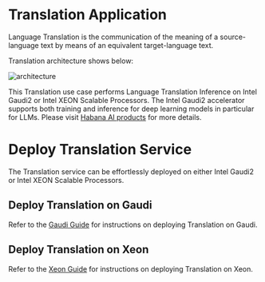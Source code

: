 # Translation Application

Language Translation is the communication of the meaning of a source-language text by means of an equivalent target-language text.

 Translation architecture shows below:

![architecture](https://i.imgur.com/5f9hoAW.png)

This Translation use case performs Language Translation Inference on Intel Gaudi2 or Intel XEON Scalable Processors. The Intel Gaudi2 accelerator supports both training and inference for deep learning models in particular for LLMs. Please visit [Habana AI products](https://habana.ai/products) for more details.

# Deploy  Translation Service

The  Translation service can be effortlessly deployed on either Intel Gaudi2 or Intel XEON Scalable Processors.

## Deploy Translation on Gaudi

Refer to the [Gaudi Guide](./microservice/gaudi/README.md) for instructions on deploying Translation on Gaudi.

## Deploy Translation on Xeon

Refer to the [Xeon Guide](./microservice/xeon/README.md) for instructions on deploying Translation on Xeon.
